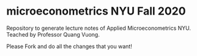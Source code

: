# microeconometrics NYU Fall 2020 
Repository to generate lecture notes of Applied Microeconometrics NYU. Teached by Professor Quang Vuong.

Please Fork and do all the changes that you want! 
